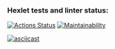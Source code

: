 ### Hexlet tests and linter status:
[![Actions Status](https://github.com/asenka0301/frontend-project-44/workflows/hexlet-check/badge.svg)](https://github.com/asenka0301/frontend-project-44/actions)
[![Maintainability](https://api.codeclimate.com/v1/badges/606815938cb8730a1121/maintainability)](https://codeclimate.com/github/asenka0301/frontend-project-44/maintainability)

[![asciicast](https://asciinema.org/a/LUpwDUAuNP7mj9FYxLD5jerfu.svg)](https://asciinema.org/a/LUpwDUAuNP7mj9FYxLD5jerfu)